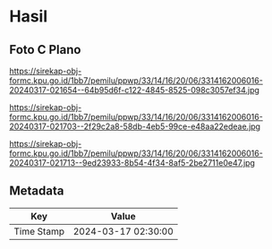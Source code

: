 # Hasil

## Foto C Plano

https://sirekap-obj-formc.kpu.go.id/1bb7/pemilu/ppwp/33/14/16/20/06/3314162006016-20240317-021654--64b95d6f-c122-4845-8525-098c3057ef34.jpg

https://sirekap-obj-formc.kpu.go.id/1bb7/pemilu/ppwp/33/14/16/20/06/3314162006016-20240317-021703--2f29c2a8-58db-4eb5-99ce-e48aa22edeae.jpg

https://sirekap-obj-formc.kpu.go.id/1bb7/pemilu/ppwp/33/14/16/20/06/3314162006016-20240317-021713--9ed23933-8b54-4f34-8af5-2be2711e0e47.jpg


## Metadata

| Key        | Value               |
| ---------- | ------------------- |
| Time Stamp | 2024-03-17 02:30:00 |



